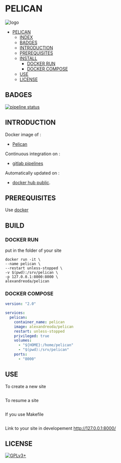 # PELICAN

![logo](https://assets.gitlab-static.net/uploads/-/system/project/avatar/12904464/16d3e5679900925928d7a587bc49fdc8_resize.jpg)

- [PELICAN](#pelican)
  - [INDEX](#index)
  - [BADGES](#badges)
  - [INTRODUCTION](#introduction)
  - [PREREQUISITES](#prerequisites)
  - [INSTALL](#install)
    - [DOCKER RUN](#docker-run)
    - [DOCKER COMPOSE](#docker-compose)
  - [USE](#use)
  - [LICENSE](#license)

## BADGES

[![pipeline status](https://gitlab.com/oda-alexandre/pelican/badges/master/pipeline.svg)](https://gitlab.com/oda-alexandre/pelican/commits/master)

## INTRODUCTION

Docker image of :

- [Pelican](https://pelican.io/)

Continuous integration on :

- [gitlab pipelines](https://gitlab.com/oda-alexandre/pelican/pipelines)

Automatically updated on :

- [docker hub public](https://hub.docker.com/r/alexandreoda/pelican).

## PREREQUISITES

Use [docker](https://www.docker.com)

## BUILD

### DOCKER RUN

put in the folder of your site

```\
docker run -it \
--name pelican \
--restart unless-stopped \
-v $(pwd):/srv/pelican \
-p 127.0.0.1:8000:8000 \
alexandreoda/pelican
```

### DOCKER COMPOSE

```yml
version: "2.0"

services:
  pelican:
    container_name: pelican
    image: alexandreoda/pelican
    restart: unless-stopped
    privileged: true
    volumes:
      - "${HOME}:/home/pelican"
      - "$(pwd):/srv/pelican"
    ports:
      - "8000"
```

## USE

To create a new site

```pelican-quickstart
```

To resume a site

```./develop_server.sh restart 8000
```

If you use Makefile

```make devserver
```

Link to your site in developement <http://127.0.0.1:8000/>

## LICENSE

[![GPLv3+](http://gplv3.fsf.org/gplv3-127x51.png)](https://gitlab.com/oda-alexandre/pelican/blob/master/LICENSE)
